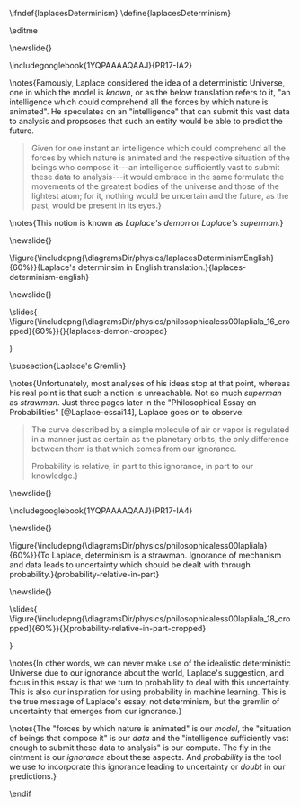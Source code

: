 \ifndef{laplacesDeterminism}
\define{laplacesDeterminism}

\editme

\newslide{}

\includegooglebook{1YQPAAAAQAAJ}{PR17-IA2}

\notes{Famously, Laplace considered the idea of a deterministic Universe, one in which the model is *known*, or as the below translation refers to it, "an intelligence which could comprehend all the forces by which nature is animated". He speculates on an "intelligence" that can submit this vast data to analysis and propsoses that such an entity would be able to predict the future.

>Given for one instant an intelligence which could comprehend all the forces by which nature is animated and the respective situation of the beings who compose it---an intelligence sufficiently vast to submit these data to analysis---it would embrace in the same formulate the movements of the greatest bodies of the universe and those of the lightest atom; for it, nothing would be uncertain and the future, as the past, would be present in its eyes.}

\notes{This notion is known as *Laplace's demon* or *Laplace's superman*.}

\newslide{}

\figure{\includepng{\diagramsDir/physics/laplacesDeterminismEnglish}{60%}}{Laplace's determinsim in English translation.}{laplaces-determinism-english}

\newslide{}

\slides{
\figure{\includepng{\diagramsDir/physics/philosophicaless00lapliala_16_cropped}{60%}}{}{laplaces-demon-cropped}

<!--\includepdfclip{\diagramsDir/physics/philosophicaless00lapliala.pdf}{0cm 6cm 0cm 3.2cm}{16}{80%}{}-->}

\subsection{Laplace's Gremlin}

\notes{Unfortunately, most analyses of his ideas stop at that point, whereas his real point is that such a notion is unreachable. Not so much *superman* as *strawman*. Just three pages later in the "Philosophical Essay on Probabilities" [@Laplace-essai14], Laplace goes on to observe:

> The curve described by a simple molecule of air or vapor is regulated in a manner just as certain as the planetary orbits; the only difference between them is that which comes from our ignorance.
>
> Probability is relative, in part to this ignorance, in part to our knowledge.}

\newslide{}

\includegooglebook{1YQPAAAAQAAJ}{PR17-IA4}

\newslide{}

\figure{\includepng{\diagramsDir/physics/philosophicaless00lapliala}{60%}}{To Laplace, determinism is a strawman. Ignorance of mechanism and data leads to uncertainty which should be dealt with through probability.}{probability-relative-in-part}

\newslide{}

\slides{
\figure{\includepng{\diagramsDir/physics/philosophicaless00lapliala_18_cropped}{60%}}{}{probability-relative-in-part-cropped}

<!--\includepdfclip{\diagramsDir/physics/philosophicaless00lapliala.pdf}{0cm 6cm 0cm 5cm}{18}{80%}{}
-->}

\notes{In other words, we can never make use of the idealistic deterministic Universe due to our ignorance about the world, Laplace's suggestion, and focus in this essay is that we turn to probability to deal with this uncertainty. This is also our inspiration for using probability in machine learning. This is the true message of Laplace's essay, not determinism, but the gremlin of uncertainty that emerges from our ignorance.}

\notes{The "forces by which nature is animated" is our *model*, the "situation of beings that compose it" is our *data* and the "intelligence sufficiently vast enough to submit these data to analysis" is our compute. The fly in the ointment is our *ignorance* about these aspects. And *probability* is the tool we use to incorporate this ignorance leading to uncertainty or *doubt* in our predictions.}

\endif
